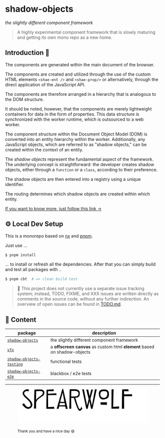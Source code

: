 # shadow-objects

*the slightly different component framework*

> A highly experimental component framework that is slowly maturing and getting its own mono repo as a new home.

## Introduction 👀

The components are generated within the main document of the browser.

The components are created and utilized through the use of the custom HTML elements `<shae-ent />` and `<shae-prop/>` or alternatively, through the direct application of the JavaScript API.

The components are therefore arranged in a hierarchy that is analogous to the DOM structure.

It should be noted, however, that the components are merely lightweight containers for data in the form of properties.
This data structure is synchronized with the worker runtime, which is outsourced to a web worker. 

The component structure within the Document Object Model (DOM) is converted into an entity hierarchy within the worker. Additionally, any JavaScript objects, which are referred to as "shadow objects," can be created within the context of an entity.

The *shadow objects* represent the fundamental aspect of the framework. The underlying concept is straightforward: the developer creates shadow objects, either through a `function` or a `class`, according to their preference.

The shadow objects are then entered into a registry using a unique identifier.

The routing determines which shadow objects are created within which entity.

[If you want to know more, just follow this link &rarr;](./packages/shadow-objects/README.md)

## ⚙️ Local Dev Setup

This is a monorepo based on [nx](https://nx.dev/) and [pnpm](https://pnpm.io/).


Just use ...

```sh
$ pnpm install
```

... to install or refresh all the dependencies. After that you can simply build and test all packages with ..

```sh
$ pnpm cbt  # => clean build test
```

> 🔎 This project does not currently use a separate issue tracking system; instead, TODO, FIXME, and XXX issues are written directly as comments in the source code, without any further indirection.
> An overview of open issues can be found in [TODO.md](TODO.md).

## 📖 Content

| package | description |
|-|-|
| [`shadow-objects`](packages/shadow-objects/) | the slightly different component framework |
| [`vfx`](packages/vfx/) | a **offscreen canvas** as custom html **element** based on shadow-objects |
| [`shadow-objects-testing`](packages/shadow-objects-testing/) | functional tests |
| [`shadow-objects-e2e`](packages/shadow-objects-e2e/) | blackbox / e2e tests |

---

<figure>

![spearwolf](spearwolf.svg)

<figcaption><small>Thank you and have a nice day 😄</small></figcaption>
</figure>
